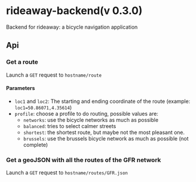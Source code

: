 # rideaway-backend(v 0.3.0)

Backend for rideaway: a bicycle navigation application

## Api

### Get a route

Launch a `GET` request to `hostname/route`

#### Parameters

- `loc1` and `loc2`: The starting and ending coordinate of the route (example: `loc1=50.86071,4.35614`)
- `profile`: choose a profile to do routing, possible values are:
	- `networks`: use the bicycle networks as much as possible
	- `balanced`: tries to select calmer streets
	- `shortest`: the shortest route, but maybe not the most pleasant one.
	- `brussels`: use the brussels bicycle network as much as possible (not complete)
### Get a geoJSON with all the routes of the GFR network

Launch a `GET` request to `hostname/routes/GFR.json`

